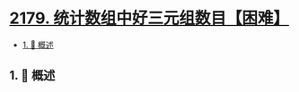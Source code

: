 # [2179. 统计数组中好三元组数目【困难】](https://github.com/Tdahuyou/TNotes.leetcode/tree/main/notes/2179.%20%E7%BB%9F%E8%AE%A1%E6%95%B0%E7%BB%84%E4%B8%AD%E5%A5%BD%E4%B8%89%E5%85%83%E7%BB%84%E6%95%B0%E7%9B%AE%E3%80%90%E5%9B%B0%E9%9A%BE%E3%80%91)

<!-- region:toc -->

- [1. 📝 概述](#1--概述)

<!-- endregion:toc -->

## 1. 📝 概述

